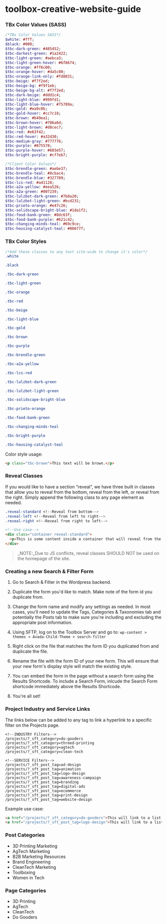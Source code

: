 # toolbox-creative-website-guide
### TBx Color Values (SASS)
```sass
/*TBx Color Values SASS*/
$white: #fff;
$black: #000;
$tbc-dark-green: #485452;
$tbc-darkest-green: #1a2422;
$tbc-light-green: #aebca3;
$tbc-light-green-hover: #6f8674;
$tbc-orange: #ff6c00;
$tbc-orange-hover: #da5c00;
$tbc-orange-link-only: #fd8831;
$tbc-beige: #f7f2ed;
$tbc-beige-bg: #f9f1eb;
$tbc-beige-bg-alt: #f7f2ed;
$tbc-dark-beige: #ddd1c4;
$tbc-light-blue: #999fd1;
$tbc-light-blue-hover: #75789a;
$tbc-gold: #ea9c0b;
$tbc-gold-hover: #cc7c18;
$tbc-brown: #b49ea1;
$tbc-brown-hover: #786a6d;
$tbc-light-brown: #d8cec7;
$tbc-red: #e63f42;
$tbc-red-hover: #a32d30;
$tbc-medium-gray: #777776;
$tbc-purple: #875578;
$tbc-purple-hover: #603e57;
$tbc-bright-purple: #cf7eb7;

/*Client Color Values*/
$tbc-brendle-green: #aebe37;
$tbc-brendle-teal: #8cbac4;
$tbc-brendle-blue: #327789;
$tbc-lcs-red: #a41128;
$tbc-a2a-yellow: #eea526;
$tbc-a2a-green: #007239;
$tbc-lulzbot-dark-green: #7b8a20;
$tbc-lulzbot-light-green: #bcd231;
$tbc-prieto-orange: #e47c26;
$tbc-solidscape-bright-blue: #1da1f2;
$tbc-food-bank-green: #8dc63f;
$tbc-food-bank-purple: #621c42;
$tbc-changing-minds-teal: #69c9ce;
$tbc-housing-catalyst-teal: #00677f;
````
### TBx Color Styles
```css
/*Add these classes to any text site-wide to change it's color*/
.white

.black

.tbc-dark-green

.tbc-light-green

.tbc-orange

.tbc-red

.tbc-beige

.tbc-light-blue

.tbc-gold

.tbc-brown

.tbc-purple

.tbc-brendle-green

.tbc-a2a-yellow

.tbc-lcs-red

.tbc-lulzbot-dark-green

.tbc-lulzbot-light-green

.tbc-solidscape-bright-blue

.tbc-prieto-orange

.tbc-food-bank-green

.tbc-changing-minds-teal

.tbc-bright-purple

.tbc-housing-catalyst-teal
```

Color style usage:
```html
<p class="tbc-brown">This text will be brown.</p>
```

### Reveal Classes
If you would like to have a section “reveal“, we have three built in classes that allow you to reveal from the bottom, reveal from the left, or reveal from the right. Simply append the following class to any page element as needed.

```css
.reveal-standard <!--Reveal from bottom-->
.reveal-left <!--Reveal from left to right-->
.reveal-right <!--Reveal from right to left-->
```
```html
<!--Use case-->
<div class="container reveal-standard">
  <p>This is some content inside a container that will reveal from the bottom up.</p>
</div>
```

>_NOTE:_Due to JS conflicts, reveal classes SHOULD NOT be used on the homepage of the site.

### Creating a new Search & Filter Form
1. Go to Search & Filter in the Wordpress backend.
2. Duplicate the form you'd like to match. Make note of the form id you duplicate from.
3. Change the form name and modify any settings as needed. In most cases, you'll need to update the Tags, Categories & Taxonomies tab and potentially the Posts tab to make sure you're including and excluding the appropriate post information.
4. Using SFTP, log on to the Toolbox Server and go to: `wp-content > themes > Avada-Child-Theme > search-filter`
5. Right click on the file that matches the form ID you duplicated from and duplicate the file.
6. Rename the file with the form ID of your new form. This will ensure that your new form's display style will match the existing style.
7. You can embed the form in the page without a search form using the Results Shortcode. To include a Search Form, inlcude the Search Form shortcode immediately above the Results Shortcode.

8. You're all set!

### Project Industry and Service Links
The links below can be added to any <a> tag to link a hyperlink to a specific filter on the Projects page.
  ```
  <!--INDUSTRY Filters-->
/projects/?_sft_category=do-gooders
/projects/?_sft_category=threed-printing
/projects/?_sft_category=agtech
/projects/?_sft_category=clean-tech

<!--SERVICE Filters-->
/projects/?_sft_post_tag=ad-design
/projects/?_sft_post_tag=animation
/projects/?_sft_post_tag=logo-design
/projects/?_sft_post_tag=awareness-campaign
/projects/?_sft_post_tag=branding
/projects/?_sft_post_tag=digital-ads
/projects/?_sft_post_tag=ecommerce
/projects/?_sft_post_tag=print-design
/projects/?_sft_post_tag=website-design
  ```
Example use case:
```html
<a href="/projects/?_sft_category=do-gooders">This will link to a list of all Do Gooders projects</a>
<a href="/projects/?_sft_post_tag=logo-design">This will link to a list of all projects that have been tagged with a Logo Design tag</a>
```
### Post Categories
* 3D Printing Marketing
* AgTech Marketing
* B2B Marketing Resources
* Brand Engineering
* CleanTech Marketing
* Toolboxing
* Women in Tech

### Page Categories
* 3D Printing
* AgTech
* CleanTech
* Do Gooders
